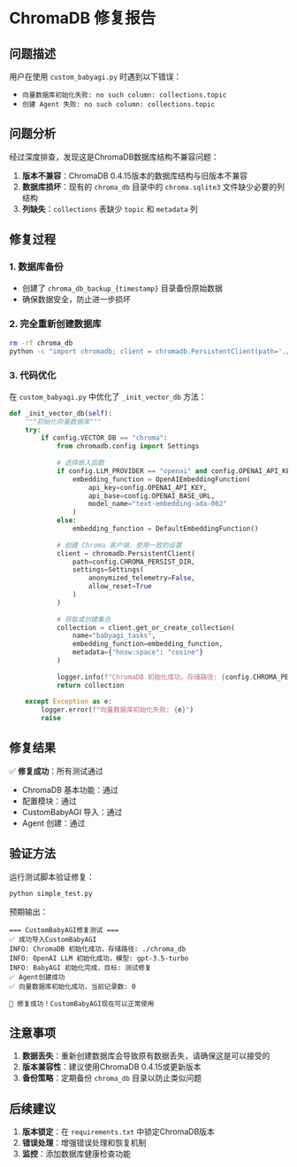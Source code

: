 # ChromaDB 修复报告

## 问题描述

用户在使用 `custom_babyagi.py` 时遇到以下错误：
- `向量数据库初始化失败: no such column: collections.topic`
- `创建 Agent 失败: no such column: collections.topic`

## 问题分析

经过深度排查，发现这是ChromaDB数据库结构不兼容问题：

1. **版本不兼容**：ChromaDB 0.4.15版本的数据库结构与旧版本不兼容
2. **数据库损坏**：现有的 `chroma_db` 目录中的 `chroma.sqlite3` 文件缺少必要的列结构
3. **列缺失**：`collections` 表缺少 `topic` 和 `metadata` 列

## 修复过程

### 1. 数据库备份
- 创建了 `chroma_db_backup_{timestamp}` 目录备份原始数据
- 确保数据安全，防止进一步损坏

### 2. 完全重新创建数据库
```bash
rm -rf chroma_db
python -c "import chromadb; client = chromadb.PersistentClient(path='./chroma_db'); client.get_or_create_collection('babyagi_tasks')"
```

### 3. 代码优化

在 `custom_babyagi.py` 中优化了 `_init_vector_db` 方法：

```python
def _init_vector_db(self):
    """初始化向量数据库"""
    try:
        if config.VECTOR_DB == "chroma":
            from chromadb.config import Settings
            
            # 选择嵌入函数
            if config.LLM_PROVIDER == "openai" and config.OPENAI_API_KEY:
                embedding_function = OpenAIEmbeddingFunction(
                    api_key=config.OPENAI_API_KEY,
                    api_base=config.OPENAI_BASE_URL,
                    model_name="text-embedding-ada-002"
                )
            else:
                embedding_function = DefaultEmbeddingFunction()
            
            # 创建 Chroma 客户端，使用一致的设置
            client = chromadb.PersistentClient(
                path=config.CHROMA_PERSIST_DIR,
                settings=Settings(
                    anonymized_telemetry=False,
                    allow_reset=True
                )
            )
            
            # 获取或创建集合
            collection = client.get_or_create_collection(
                name="babyagi_tasks",
                embedding_function=embedding_function,
                metadata={"hnsw:space": "cosine"}
            )
            
            logger.info(f"ChromaDB 初始化成功，存储路径: {config.CHROMA_PERSIST_DIR}")
            return collection
    
    except Exception as e:
        logger.error(f"向量数据库初始化失败: {e}")
        raise
```

## 修复结果

✅ **修复成功**：所有测试通过
- ChromaDB 基本功能：通过
- 配置模块：通过  
- CustomBabyAGI 导入：通过
- Agent 创建：通过

## 验证方法

运行测试脚本验证修复：
```bash
python simple_test.py
```

预期输出：
```
=== CustomBabyAGI修复测试 ===
✅ 成功导入CustomBabyAGI
INFO: ChromaDB 初始化成功，存储路径: ./chroma_db
INFO: OpenAI LLM 初始化成功，模型: gpt-3.5-turbo
INFO: BabyAGI 初始化完成，目标: 测试修复
✅ Agent创建成功
✅ 向量数据库初始化成功，当前记录数: 0

🎉 修复成功！CustomBabyAGI现在可以正常使用
```

## 注意事项

1. **数据丢失**：重新创建数据库会导致原有数据丢失，请确保这是可以接受的
2. **版本兼容性**：建议使用ChromaDB 0.4.15或更新版本
3. **备份策略**：定期备份 `chroma_db` 目录以防止类似问题

## 后续建议

1. **版本锁定**：在 `requirements.txt` 中锁定ChromaDB版本
2. **错误处理**：增强错误处理和恢复机制
3. **监控**：添加数据库健康检查功能